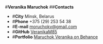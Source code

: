 #**Veranika Maruchok**
##**Contacts**
* #**City** Minsk, Belarus
* #**Phone** +375 (29) 253 54 38
* #**E-mail** [moruchokv@gmail.com](https://mail.google.com/mail)
* #**GitHub** [VeranikaM85](https://github.com/VeranikaM85)
* #**Portfolio** [Maruchok Veranika on Behance](https://www.behance.net/5a052c36)
